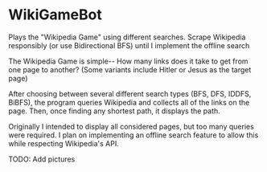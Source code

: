 # WikiGameBot
Plays the "Wikipedia Game" using different searches. Scrape Wikipedia responsibly (or use Bidirectional BFS) until I implement the offline search 

The Wikipedia Game is simple-- How many links does it take to get from one page to another? (Some variants include Hitler or Jesus as the target page)

After choosing between several different search types (BFS, DFS, IDDFS, BiBFS), the program queries Wikipedia and collects all of the links on the page. Then, once finding any shortest path, it displays the path.

Originally I intended to display all considered pages, but too many queries were required. I plan on implementing an offline search feature to allow this while respecting Wikipedia's API.

TODO: Add pictures

